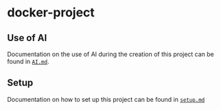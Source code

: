 # docker-project

## Use of AI
Documentation on the use of AI during the creation of this project can be found in [`AI.md`](https://github.com/Maarten-Marx/docker-project/blob/master/AI.md).

## Setup
Documentation on how to set up this project can be found in [`setup.md`](https://github.com/Maarten-Marx/docker-project/blob/master/setup.md)
